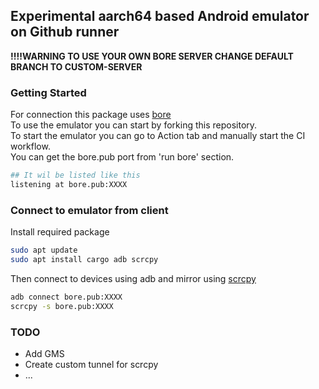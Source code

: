 ## Experimental aarch64 based Android emulator on Github runner
**!!!!WARNING TO USE YOUR OWN BORE SERVER CHANGE DEFAULT BRANCH TO CUSTOM-SERVER**  
### Getting Started
For connection this package uses [bore](https://github.com/ekzhang/bore)  
To use the emulator you can start by forking this repository.  
To start the emulator you can go to Action tab and manually start the CI workflow.  
You can get the bore.pub port from 'run bore' section.  
```bash
## It wil be listed like this 
listening at bore.pub:XXXX
```

### Connect to emulator from client
Install required package

```bash
sudo apt update
sudo apt install cargo adb scrcpy
```
Then connect to devices using adb and mirror using [scrcpy](https://github.com/Genymobile/scrcpy)

```bash
adb connect bore.pub:XXXX
scrcpy -s bore.pub:XXXX
```
### TODO
- Add GMS
- Create custom tunnel for scrcpy
- ...
